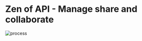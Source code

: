 # Zen of API - Manage share and collaborate

![process](https://raw.githubusercontent.com/zenapi/description/master/images/zenapi-manage-share-process.png)
